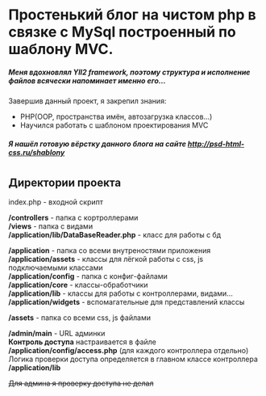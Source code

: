 # Простенький блог на чистом php в связке с MySql построенный по шаблону MVC.

##### Меня вдохновлял YII2 framework, поэтому структура и исполнение файлов всячески напоминает именно его...

Завершив данный проект, я закрепил знания:
- PHP(OOP, пространства имён, автозагрузка классов...)
- Научился работать с шаблоном проектирования MVC

##### Я нашёл готовую вёрстку данного блога на сайте http://psd-html-css.ru/shablony

#

## **Директории проекта**
index.php - входной скрипт

__/controllers__ - папка с кортроллерами<br>
__/views__ - папка с видами<br>
__/application/lib/DataBaseReader.php__ - класс для работы с бд

__/application__ - папка со всеми внутреностями приложения<br>
__/application/assets__ - классы для лёгкой работы с css, js подключаемыми классами<br>
__/application/config__ - папка с конфиг-файлами<br>
__/application/core__ - классы-обработчики<br>
__/application/lib__ - классы для работы с контроллерами, видами...<br>
__/application/widgets__ - вспомагательные для представлений классы<br>

__/assets__ - папка со всеми css, js файлами

__/admin/main__ - URL админки<br>
__Контроль доступа__ настраивается в файле __/application/config/access.php__ (для каждого контроллера отдельно)<br> Логика проверки доступа определяется в главном классе контроллера __/application/lib__

~~Для админа я проверку доступа не делал~~
